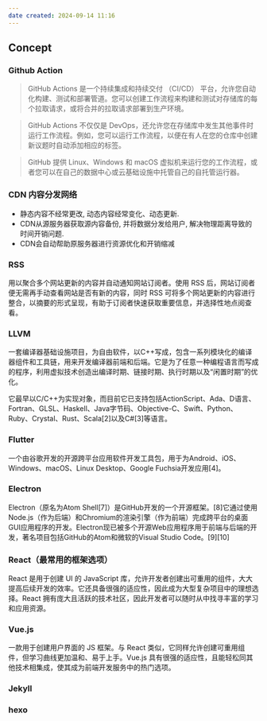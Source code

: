 ```yaml
---
date created: 2024-09-14 11:16
---
```


## Concept

### Github Action

>GitHub Actions 是一个持续集成和持续交付 （CI/CD） 平台，允许您自动化构建、测试和部署管道。您可以创建工作流程来构建和测试对存储库的每个拉取请求，或将合并的拉取请求部署到生产环境。

>GitHub Actions 不仅仅是 DevOps，还允许您在存储库中发生其他事件时运行工作流程。例如，您可以运行工作流程，以便在有人在您的仓库中创建新议题时自动添加相应的标签。

>GitHub 提供 Linux、Windows 和 macOS 虚拟机来运行您的工作流程，或者您可以在自己的数据中心或云基础设施中托管自己的自托管运行器。


### CDN 内容分发网络

- 静态内容不经常更改, 动态内容经常变化、动态更新.
- CDN从源服务器获取源内容备份, 并将数据分发给用户, 解决物理距离导致的时间开销问题.
- CDN会自动帮助原服务器进行资源优化和开销缩减

### RSS

用以聚合多个网站更新的内容并自动通知网站订阅者。使用 RSS 后，网站订阅者便无需再手动查看网站是否有新的内容，同时 RSS 可将多个网站更新的内容进行整合，以摘要的形式呈现，有助于订阅者快速获取重要信息，并选择性地点阅查看。

### LLVM

一套编译器基础设施项目，为自由软件，以C++写成，包含一系列模块化的编译器组件和工具链，用来开发编译器前端和后端。它是为了任意一种编程语言而写成的程序，利用虚拟技术创造出编译时期、链接时期、执行时期以及“闲置时期”的优化。

它最早以C/C++为实现对象，而目前它已支持包括ActionScript、Ada、D语言、Fortran、GLSL、Haskell、Java字节码、Objective-C、Swift、Python、Ruby、Crystal、Rust、Scala[2]以及C#[3]等语言。

### Flutter

一个由谷歌开发的开源跨平台应用软件开发工具包，用于为Android、iOS、Windows、macOS、Linux Desktop、Google Fuchsia开发应用[4]。

### Electron

Electron（原名为Atom Shell[7]）是GitHub开发的一个开源框架。[8]它通过使用Node.js（作为后端）和Chromium的渲染引擎（作为前端）完成跨平台的桌面GUI应用程序的开发。Electron现已被多个开源Web应用程序用于前端与后端的开发，著名项目包括GitHub的Atom和微软的Visual Studio Code。[9][10]

### React（最常用的框架选项）

React 是用于创建 UI 的 JavaScript 库，允许开发者创建出可重用的组件，大大提高后续开发的效率。它还具备很强的适应性，因此成为大型复杂项目中的理想选择。React 拥有庞大且活跃的技术社区，因此开发者可以随时从中找寻丰富的学习和应用资源。

### Vue.js

一款用于创建用户界面的 JS 框架。与 React 类似，它同样允许创建可重用组件，但学习曲线更加温和、易于上手。Vue.js 具有很强的适应性，且能轻松同其他技术相集成，使其成为前端开发服务中的热门选项。

### Jekyll



### hexo
